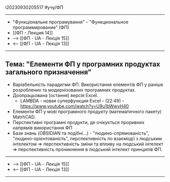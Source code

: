 i20230930205517           #учу/ФП  
___ 
- "Функцiональне програмування" - "Функциональное программирование" (ФП) 
- [[ФП - Лекция 14]]
- -->  [[ФП - UA - Лекцiя 15]]
- <--  [[ФП - UA - Лекцiя 13]]
___
## Тема: "Елементи ФП у програмних продуктах загального призначення" 
- Варіабельність парадигми ФП. Використання елементів ФП у раніше розроблених та модернізованих програмних продуктах. 
- Доопрацьована (остання) версія Excel. 
	- LAMBDA - новая суперфункция Excel - (22:49) - https://www.youtube.com/watch?v=U9u1bWwvH40 
- Елементи ФП у мові програмного продукту (математичного пакету) MatrhCAD. 
- Перспективні програмні продукти, де очікується проривних напрямів використання ФП 
- Бази знань (OBSIDIAN та подібні...) - "людино-спрямованість", "людино-орієнтованість", перспективність по взаємодії з людським інтелектом => перспективність зміни та впливу на людський інтелект => перспективність проникнення в людський інтелект принципів ФП.
___ 
- -->  [[ФП - UA - Лекцiя 15]]
- <--  [[ФП - UA - Лекцiя 13]]
___ 
